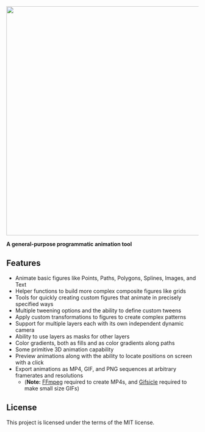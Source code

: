 <img src="https://github.com/morpho-matters/morpholib/blob/master/logo/logo-white.png" width=600>

**A general-purpose programmatic animation tool**

## Features
- Animate basic figures like Points, Paths, Polygons, Splines, Images, and Text
- Helper functions to build more complex composite figures like grids
- Tools for quickly creating custom figures that animate in precisely specified ways
- Multiple tweening options and the ability to define custom tweens
- Apply custom transformations to figures to create complex patterns
- Support for multiple layers each with its own independent dynamic camera
- Ability to use layers as masks for other layers
- Color gradients, both as fills and as color gradients along paths
- Some primitive 3D animation capability
- Preview animations along with the ability to locate positions on screen with a click
- Export animations as MP4, GIF, and PNG sequences at arbitrary framerates and resolutions
  - (**Note:** [FFmpeg](https://ffmpeg.org/) required to create MP4s, and [Gifsicle](https://www.lcdf.org/gifsicle/) required to make small size GIFs)

## License

This project is licensed under the terms of the MIT license.
